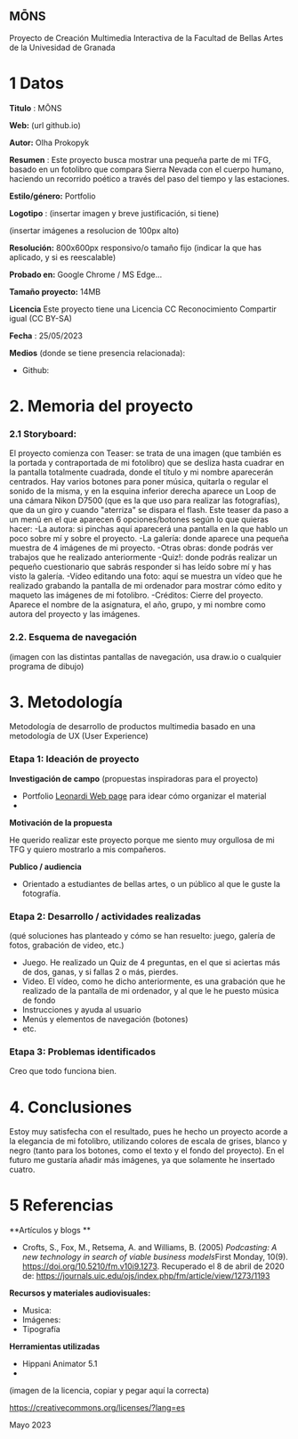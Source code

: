 ## MŌNS

Proyecto de Creación Multimedia Interactiva de la  Facultad de Bellas Artes de la Univesidad de Granada



# 1 Datos 



**Titulo** : MŌNS

**Web:**   (url github.io)

**Autor:**  Olha Prokopyk

**Resumen** : Este proyecto busca mostrar una pequeña parte de mi TFG, basado en un fotolibro que compara Sierra Nevada con el cuerpo humano, haciendo un recorrido poético a través del paso del tiempo y las estaciones.

**Estilo/género:**  Portfolio

**Logotipo** : (insertar imagen y breve justificación, si  tiene) 

(insertar imágenes a resolucion de 100px alto)

**Resolución:** 800x600px responsivo/o tamaño fijo (indicar la que has aplicado, y si es reescalable)

**Probado en:**   Google Chrome / MS Edge...

**Tamaño proyecto:** 14MB 

**Licencia** Este proyecto tiene una Licencia CC Reconocimiento Compartir igual (CC BY-SA)

**Fecha** : 25/05/2023

**Medios** (donde se tiene presencia relacionada):

- Github:




# 2. Memoria del proyecto 

### 2.1 Storyboard: 



El proyecto comienza con Teaser: se trata de una imagen (que también es la portada y contraportada de mi fotolibro) que se desliza hasta cuadrar en la pantalla totalmente cuadrada, donde el título y mi nombre aparecerán centrados. Hay varios botones para poner música, quitarla o regular el sonido de la misma, y en la esquina inferior derecha aparece un Loop de una cámara Nikon D7500 (que es la que uso para realizar las fotografías), que da un giro y cuando "aterriza" se dispara el flash.
Este teaser da paso a un menú en el que aparecen 6 opciones/botones según lo que quieras hacer: 
-La autora: si pinchas aquí aparecerá una pantalla en la que hablo un poco sobre mí y sobre el proyecto.
-La galería: donde aparece una pequeña muestra de 4 imágenes de mi proyecto.
-Otras obras: donde podrás ver trabajos que he realizado anteriormente
-Quiz!: donde podrás realizar un pequeño cuestionario que sabrás responder si has leído sobre mí y has visto la galería.
-Vídeo editando una foto: aquí se muestra un vídeo que he realizado grabando la pantalla de mi ordenador para mostrar cómo edito y maqueto las imágenes de mi fotolibro.
-Créditos: Cierre del proyecto. Aparece el nombre de la asignatura, el año, grupo, y mi nombre como autora del proyecto y las imágenes.



### 2.2. Esquema de navegación 



(imagen con las distintas pantallas de navegación, usa draw.io o cualquier programa de dibujo)







# 3. Metodología

Metodología de desarrollo de productos multimedia basado en una metodología de UX (User Experience)



### Etapa 1: Ideación de proyecto

**Investigación de campo** (propuestas inspiradoras para el proyecto)

- Portfolio [Leonardi Web page](http://www.rleonardi.com/interactive-resume/) para idear cómo organizar el material
- 



**Motivación de la propuesta** 

He querido realizar este proyecto porque me siento muy orgullosa de mi TFG y quiero mostrarlo a mis compañeros.



**Publico / audiencia**

- Orientado a estudiantes de bellas artes, o un público al que le guste la fotografía.





### Etapa 2: Desarrollo / actividades realizadas

(qué soluciones has planteado y cómo se han resuelto: juego, galería de fotos, grabación de video, etc.)

- Juego. He realizado un Quiz de 4 preguntas, en el que si aciertas más de dos, ganas, y si fallas 2 o más, pierdes.
- Video. El vídeo, como he dicho anteriormente, es una grabación que he realizado de la pantalla de mi ordenador, y al que le he puesto música de fondo
- Instrucciones y ayuda al usuario 
- Menús y elementos de navegación (botones)
- etc.



### Etapa 3: Problemas identificados

Creo que todo funciona bien.



# 4. Conclusiones 



Estoy muy satisfecha con el resultado, pues he hecho un proyecto acorde a la elegancia de mi fotolibro, utilizando colores de escala de grises, blanco y negro (tanto para los botones, como el texto y el fondo del proyecto). En el futuro me gustaría añadir más imágenes, ya que solamente he insertado cuatro.





# 5 Referencias 

**Artículos y blogs ** 

- Crofts, S., Fox, M., Retsema, A. and Williams, B. (2005) *Podcasting: A new technology in search of viable business models*First Monday, 10(9). https://doi.org/10.5210/fm.v10i9.1273. Recuperado el 8 de abril de 2020 de: https://journals.uic.edu/ojs/index.php/fm/article/view/1273/1193

**Recursos y materiales audiovisuales:**

* Musica:  
* Imágenes:  
* Tipografía

**Herramientas utilizadas**

- Hippani Animator 5.1
- 



(imagen de la licencia, copiar y pegar aquí la correcta)

https://creativecommons.org/licenses/?lang=es

Mayo 2023
